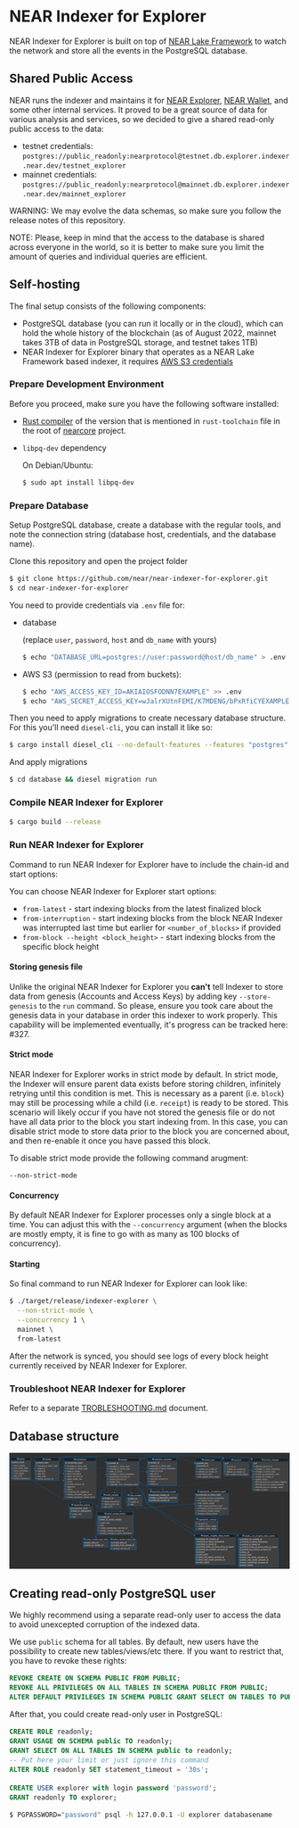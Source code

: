 # NEAR Indexer for Explorer

NEAR Indexer for Explorer is built on top of [NEAR Lake Framework](https://github.com/near/near-lake-framework-rs) to watch the network and store all the events in the PostgreSQL database.

## Shared Public Access

NEAR runs the indexer and maintains it for [NEAR Explorer](https://github.com/near/near-explorer), [NEAR Wallet](https://github.com/near/near-wallet), and some other internal services. It proved to be a great source of data for various analysis and services, so we decided to give a shared read-only public access to the data:

* testnet credentials: `postgres://public_readonly:nearprotocol@testnet.db.explorer.indexer.near.dev/testnet_explorer`
* mainnet credentials: `postgres://public_readonly:nearprotocol@mainnet.db.explorer.indexer.near.dev/mainnet_explorer`

WARNING: We may evolve the data schemas, so make sure you follow the release notes of this repository.

NOTE: Please, keep in mind that the access to the database is shared across everyone in the world, so it is better to make sure you limit the amount of queries and individual queries are efficient.

## Self-hosting

The final setup consists of the following components:
* PostgreSQL database (you can run it locally or in the cloud), which can hold the whole history of the blockchain (as of August 2022, mainnet takes 3TB of data in PostgreSQL storage, and testnet takes 1TB)
* NEAR Indexer for Explorer binary that operates as a NEAR Lake Framework based indexer, it requires [AWS S3 credentials](https://docs.near.org/tutorials/indexer/credentials)

### Prepare Development Environment

Before you proceed, make sure you have the following software installed:
* [Rust compiler](https://rustup.rs/) of the version that is mentioned in `rust-toolchain` file in the root of [nearcore](https://github.com/nearprotocol/nearcore) project.
* `libpq-dev` dependency

    On Debian/Ubuntu:
    
    ```bash
    $ sudo apt install libpq-dev
    ```


### Prepare Database

Setup PostgreSQL database, create a database with the regular tools, and note the connection string (database host, credentials, and the database name).

Clone this repository and open the project folder

```bash
$ git clone https://github.com/near/near-indexer-for-explorer.git
$ cd near-indexer-for-explorer
```

You need to provide credentials via `.env` file for:
- database

  (replace `user`, `password`, `host` and `db_name` with yours)
  ```bash
  $ echo "DATABASE_URL=postgres://user:password@host/db_name" > .env
  ```
- AWS S3 (permission to read from buckets):
  ```bash
  $ echo "AWS_ACCESS_KEY_ID=AKIAIOSFODNN7EXAMPLE" >> .env
  $ echo "AWS_SECRET_ACCESS_KEY=wJalrXUtnFEMI/K7MDENG/bPxRfiCYEXAMPLEKEY" >> .env
  ```

Then you need to apply migrations to create necessary database structure. For this you'll need `diesel-cli`, you can install it like so:


```bash
$ cargo install diesel_cli --no-default-features --features "postgres"
```

And apply migrations

```bash
$ cd database && diesel migration run
```

### Compile NEAR Indexer for Explorer

```bash
$ cargo build --release
```

### Run NEAR Indexer for Explorer

Command to run NEAR Indexer for Explorer have to include the chain-id and start options:

You can choose NEAR Indexer for Explorer start options:
 - `from-latest` - start indexing blocks from the latest finalized block
 - `from-interruption` - start indexing blocks from the block NEAR Indexer was interrupted last time but earlier for `<number_of_blocks>` if provided
 - `from-block --height <block_height>` - start indexing blocks from the specific block height

#### Storing genesis file
Unlike the original NEAR Indexer for Explorer you **can't** tell Indexer to store data from genesis (Accounts and Access Keys) by adding key `--store-genesis` to the `run` command. So please, ensure you took care about the genesis data in your database in order this indexer to work properly. This capability will be implemented eventually, it's progress can be tracked here: #327.

#### Strict mode
NEAR Indexer for Explorer works in strict mode by default. In strict mode, the Indexer will ensure parent data exists before storing children, infinitely retrying until this condition is met. This is necessary as a parent (i.e. `block`) may still be processing while a child (i.e. `receipt`) is ready to be stored. This scenario will likely occur if you have not stored the genesis file or do not have all data prior to the block you start indexing from. In this case, you can disable strict mode to store data prior to the block you are concerned about, and then re-enable it once you have passed this block.

To disable strict mode provide the following command arugment:

```
--non-strict-mode
```

#### Concurrency
By default NEAR Indexer for Explorer processes only a single block at a time. You can adjust this with the `--concurrency` argument (when the blocks are mostly empty, it is fine to go with as many as 100 blocks of concurrency).

#### Starting
So final command to run NEAR Indexer for Explorer can look like:

```bash
$ ./target/release/indexer-explorer \
  --non-strict-mode \
  --concurrency 1 \
  mainnet \
  from-latest
```

After the network is synced, you should see logs of every block height currently received by NEAR Indexer for Explorer.

### Troubleshoot NEAR Indexer for Explorer

Refer to a separate [TROBLESHOOTING.md](./TROBLESHOOTING.md) document.

## Database structure

![database structure](docs/near-indexer-for-explorer-db.png)


## Creating read-only PostgreSQL user

We highly recommend using a separate read-only user to access the data to avoid unexcepted corruption of the indexed data.

We use `public` schema for all tables. By default, new users have the possibility to create new tables/views/etc there. If you want to restrict that, you have to revoke these rights:

```sql
REVOKE CREATE ON SCHEMA PUBLIC FROM PUBLIC;
REVOKE ALL PRIVILEGES ON ALL TABLES IN SCHEMA PUBLIC FROM PUBLIC;
ALTER DEFAULT PRIVILEGES IN SCHEMA PUBLIC GRANT SELECT ON TABLES TO PUBLIC;
```

After that, you could create read-only user in PostgreSQL:

```sql
CREATE ROLE readonly;
GRANT USAGE ON SCHEMA public TO readonly;
GRANT SELECT ON ALL TABLES IN SCHEMA public to readonly;
-- Put here your limit or just ignore this command
ALTER ROLE readonly SET statement_timeout = '30s';

CREATE USER explorer with login password 'password';
GRANT readonly TO explorer;
```

```bash
$ PGPASSWORD="password" psql -h 127.0.0.1 -U explorer databasename
```
